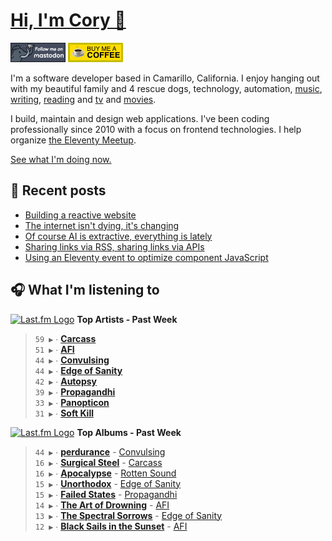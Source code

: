 # [Hi, I'm Cory 👋](https://coryd.dev)

[![Follow @cory@social.lol on Mastodon](/assets/img/mastodon.png)](https://social.lol/@cory) [![Buy me a Coffee](/assets/img/buymeacoffee.png)](https://www.buymeacoffee.com/cory)

I'm a software developer based in Camarillo, California. I enjoy hanging out with my beautiful family and 4 rescue dogs, technology, automation, [music](https://coryd.dev/now#artists), [writing](https://coryd.dev), [reading](https://coryd.dev/now#books) and [tv](https://coryd.dev/now#tv) and [movies](https://coryd.dev/now#movies).

I build, maintain and design web applications. I've been coding professionally since 2010 with a focus on frontend technologies. I help organize [the Eleventy Meetup](https://11tymeetup.dev/).

[See what I'm doing now.](https://coryd.dev/now)

## 📝 Recent posts

<!-- BLOGPOSTS:START -->
- [Building a reactive website](https://coryd.dev/posts/2024/building-a-reactive-website/)
- [The internet isn't dying, it's changing](https://coryd.dev/posts/2024/the-internet-isnt-dying-its-changing/)
- [Of course AI is extractive, everything is lately](https://coryd.dev/posts/2024/of-course-ai-is-extractive-everything-is-lately/)
- [Sharing links via RSS, sharing links via APIs](https://coryd.dev/posts/2024/sharing-links-via-rss-sharing-links-via-apis/)
- [Using an Eleventy event to optimize component JavaScript](https://coryd.dev/posts/2024/using-an-eleventy-event-to-optimize-component-javascript/)
<!-- BLOGPOSTS:END -->

## 🎧 What I'm listening to

<!--START_LASTFM_ARTISTS:{"period": "7day", "rows": 8}-->
<a href="https://last.fm" target="_blank"><img src="https://user-images.githubusercontent.com/17434202/215290617-e793598d-d7c9-428f-9975-156db1ba89cc.svg" alt="Last.fm Logo" width="18" height="13"/></a> **Top Artists - Past Week**

> `59 ▶️` ∙ **[Carcass](https://www.last.fm/music/Carcass)**<br/>
> `51 ▶️` ∙ **[AFI](https://www.last.fm/music/AFI)**<br/>
> `44 ▶️` ∙ **[Convulsing](https://www.last.fm/music/Convulsing)**<br/>
> `44 ▶️` ∙ **[Edge of Sanity](https://www.last.fm/music/Edge+of+Sanity)**<br/>
> `42 ▶️` ∙ **[Autopsy](https://www.last.fm/music/Autopsy)**<br/>
> `39 ▶️` ∙ **[Propagandhi](https://www.last.fm/music/Propagandhi)**<br/>
> `33 ▶️` ∙ **[Panopticon](https://www.last.fm/music/Panopticon)**<br/>
> `31 ▶️` ∙ **[Soft Kill](https://www.last.fm/music/Soft+Kill)**<br/>
<!--END_LASTFM_ARTISTS-->

<!--START_LASTFM_ALBUMS:{"period": "7day", "rows": 8}-->
<a href="https://last.fm" target="_blank"><img src="https://user-images.githubusercontent.com/17434202/215290617-e793598d-d7c9-428f-9975-156db1ba89cc.svg" alt="Last.fm Logo" width="18" height="13"/></a> **Top Albums - Past Week**

> `44 ▶️` ∙ **[perdurance](https://www.last.fm/music/Convulsing/perdurance)** - [Convulsing](https://www.last.fm/music/Convulsing)<br/>
> `16 ▶️` ∙ **[Surgical Steel](https://www.last.fm/music/Carcass/Surgical+Steel)** - [Carcass](https://www.last.fm/music/Carcass)<br/>
> `16 ▶️` ∙ **[Apocalypse](https://www.last.fm/music/Rotten+Sound/Apocalypse)** - [Rotten Sound](https://www.last.fm/music/Rotten+Sound)<br/>
> `15 ▶️` ∙ **[Unorthodox](https://www.last.fm/music/Edge+of+Sanity/Unorthodox)** - [Edge of Sanity](https://www.last.fm/music/Edge+of+Sanity)<br/>
> `15 ▶️` ∙ **[Failed States](https://www.last.fm/music/Propagandhi/Failed+States)** - [Propagandhi](https://www.last.fm/music/Propagandhi)<br/>
> `14 ▶️` ∙ **[The Art of Drowning](https://www.last.fm/music/AFI/The+Art+of+Drowning)** - [AFI](https://www.last.fm/music/AFI)<br/>
> `13 ▶️` ∙ **[The Spectral Sorrows](https://www.last.fm/music/Edge+of+Sanity/The+Spectral+Sorrows)** - [Edge of Sanity](https://www.last.fm/music/Edge+of+Sanity)<br/>
> `12 ▶️` ∙ **[Black Sails in the Sunset](https://www.last.fm/music/AFI/Black+Sails+in+the+Sunset)** - [AFI](https://www.last.fm/music/AFI)<br/>
<!--END_LASTFM_ALBUMS-->
